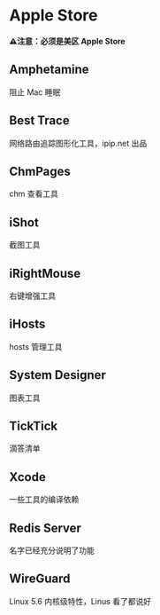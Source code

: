 # Apple Store

**⚠️注意：必须是美区 Apple Store**

## Amphetamine

阻止 Mac 睡眠

## Best Trace

网络路由追踪图形化工具，ipip.net 出品

## ChmPages

chm 查看工具

## iShot

截图工具

## iRightMouse

右键增强工具

## iHosts

hosts 管理工具

## System Designer

图表工具

## TickTick

滴答清单

## Xcode

一些工具的编译依赖

## Redis Server

名字已经充分说明了功能

## WireGuard

Linux 5.6 内核级特性，Linus 看了都说好

